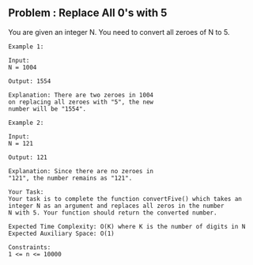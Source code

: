 ## Problem : Replace All 0's with 5 

You are given an integer N. You need to convert all zeroes of N to 5.
```
Example 1:

Input:
N = 1004

Output: 1554

Explanation: There are two zeroes in 1004
on replacing all zeroes with "5", the new
number will be "1554".
```
```
Example 2:

Input:
N = 121

Output: 121

Explanation: Since there are no zeroes in
"121", the number remains as "121".
```
```
Your Task:
Your task is to complete the function convertFive() which takes an integer N as an argument and replaces all zeros in the number
N with 5. Your function should return the converted number.
```
```
Expected Time Complexity: O(K) where K is the number of digits in N
Expected Auxiliary Space: O(1)
```
```
Constraints:
1 <= n <= 10000
```